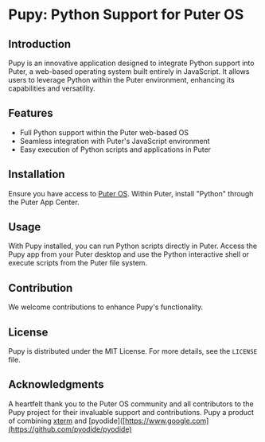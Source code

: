 # Pupy: Python Support for Puter OS

## Introduction
Pupy is an innovative application designed to integrate Python support into Puter, a web-based operating system built entirely in JavaScript. It allows users to leverage Python within the Puter environment, enhancing its capabilities and versatility.

## Features
- Full Python support within the Puter web-based OS
- Seamless integration with Puter's JavaScript environment
- Easy execution of Python scripts and applications in Puter

## Installation
Ensure you have access to [Puter OS](https://puter.com/). Within Puter, install "Python" through the Puter App Center.

## Usage
With Pupy installed, you can run Python scripts directly in Puter. Access the Pupy app from your Puter desktop and use the Python interactive shell or execute scripts from the Puter file system.

## Contribution
We welcome contributions to enhance Pupy's functionality.

## License
Pupy is distributed under the MIT License. For more details, see the `LICENSE` file.

## Acknowledgments
A heartfelt thank you to the Puter OS community and all contributors to the Pupy project for their invaluable support and contributions.
Pupy a product of combining [xterm](https://github.com/xtermjs/xterm.js) and [pyodide]([https://www.google.com](https://github.com/pyodide/pyodide)
